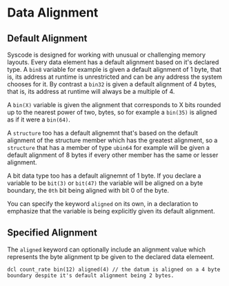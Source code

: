 # Data Alignment

## Default Alignment
Syscode is designed for working with unusual or challenging memory layouts. Every data element has a default alignment based on it's declared type. A `bin8` variable for example is given a default alignment of 1 byte, that is, its address at runtime is unrestricted and can be any address the system chooses for it. By contrast a `bin32` is given a default alignment of 4 bytes, that is, its address at runtime will always be a multiple of 4.

A `bin(X)` variable is given the alignment that corresponds to X bits rounded up to the nearest power of two, bytes, so for example a `bin(35)` is aligned as if it were a `bin(64)`.

A `structure` too has a default alignemnt that's based on the default alignment of the structure member which has the greatest alignment, so a `structure` that has a member of type `ubin64` for example will be given a default alignment of 8 bytes if every other member has the same or lesser alignment. 

A bit data type too has a default alignemnt of 1 byte. If you declare a variable to be `bit(3)` or `bit(47)` the variable will be aligned on a byte boundary, the `0th` bit being aligned with bit 0 of the byte. 

You can specify the keyword `aligned` on its own, in a declaration to emphasize that the variable is being explicitly given its default alignment.

## Specified Alignment
The `aligned` keyword can optionally include an alignment value which represents the byte alignment tp be given to the declared data elemeent. 

```sys
dcl count_rate bin(12) aligned(4) // the datum is aligned on a 4 byte boundary despite it's default alignment being 2 bytes.
```
